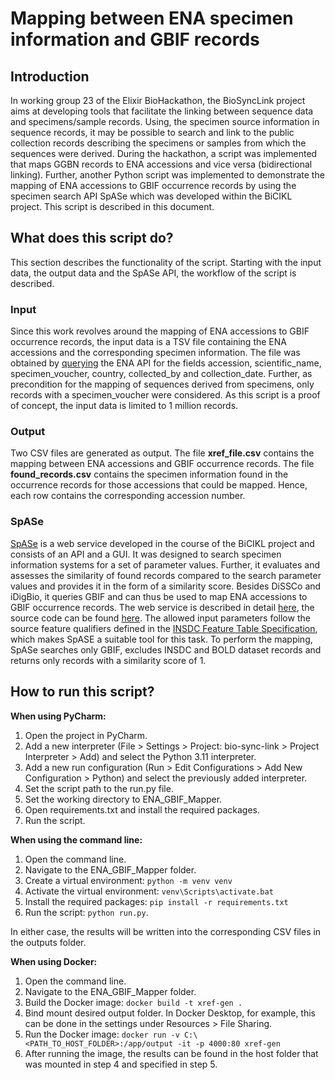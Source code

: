 # Mapping between ENA specimen information and GBIF records

## Introduction
In working group 23 of the Elixir BioHackathon, the BioSyncLink project aims at developing tools that facilitate the linking between sequence data and specimens/sample records. 
Using, the specimen source information in sequence records, it may be possible to search and link to the public collection records describing the specimens or samples from which the sequences were derived.
During the hackathon, a script was implemented that maps GGBN records to ENA accessions and vice versa (bidirectional linking). 
Further, another Python script was implemented to demonstrate the mapping of ENA accessions to GBIF occurrence records by using the specimen search API SpASe which was developed within the BiCIKL project. This script is described in this document.



## What does this script do?
This section describes the functionality of the script. Starting with the input data, the output data and the SpASe API, the workflow of the script is described.
### Input
Since this work revolves around the mapping of ENA accessions to GBIF occurrence records, the input data is a TSV file containing the ENA accessions and the corresponding specimen information. The file was obtained by [querying](https://www.ebi.ac.uk/ena/portal/api/search?result=sequence&query=specimen_voucher=%22*%22&fields=accession,scientific_name,specimen_voucher,country,collected_by,collection_date&format=tsv&limit=1000000) the ENA API for the fields accession, scientific_name, specimen_voucher, country, collected_by and collection_date. Further, as precondition for the mapping of sequences derived from specimens, only records with a specimen_voucher were considered. As this script is a proof of concept, the input data is limited to 1 million records.

### Output
Two CSV files are generated as output. The file **xref_file.csv** contains the mapping between ENA accessions and GBIF occurrence records. The file **found_records.csv** contains the specimen information found in the occurrence records for those accessions that could be mapped. Hence, each row contains the corresponding accession number.

### SpASe
[SpASe](https://services.bgbm.org/spase/api/specimens/file) is a web service developed in the course of the BiCIKL project and consists of an API and a GUI. It was designed to search specimen information systems for a set of parameter values. Further, it evaluates and assesses the similarity of found records compared to the search parameter values and provides it in the form of a similarity score. Besides DiSSCo and iDigBio, it queries GBIF and can thus be used to map ENA accessions to GBIF occurrence records. The web service is described in detail [here](https://docs.google.com/document/d/1vb9JlHm4DK-Z9V6BxnYC2mnsQaqWJLNR/edit?usp=sharing&ouid=112373834655561411383&rtpof=true&sd=true), the source code can be found [here](https://git.bgbm.org/bicikl/wp7-web-service). The allowed input parameters follow the source feature qualifiers defined in the [INSDC Feature Table Specification](https://www.insdc.org/documents/feature-table), which makes SpASE a suitable tool for this task. To perform the mapping, SpASe searches only GBIF, excludes INSDC and BOLD dataset records and returns only records with a similarity score of 1.

## How to run this script?
**When using PyCharm:**
1. Open the project in PyCharm.
2. Add a new interpreter (File > Settings > Project: bio-sync-link > Project Interpreter > Add) and select the Python 3.11 interpreter.
3. Add a new run configuration (Run > Edit Configurations > Add New Configuration > Python) and select the previously added interpreter.
4. Set the script path to the run.py file.
5. Set the working directory to ENA_GBIF_Mapper.
6. Open requirements.txt and install the required packages.
7. Run the script. 

**When using the command line:**
1. Open the command line.
2. Navigate to the ENA_GBIF_Mapper folder.
3. Create a virtual environment: `python -m venv venv`
4. Activate the virtual environment: `venv\Scripts\activate.bat`
5. Install the required packages: `pip install -r requirements.txt`
6. Run the script: `python run.py`.

In either case, the results will be written into the corresponding CSV files in the outputs folder.

**When using Docker:**
1. Open the command line.
2. Navigate to the ENA_GBIF_Mapper folder.
3. Build the Docker image: `docker build -t xref-gen .`
4. Bind mount desired output folder. In Docker Desktop, for example, this can be done in the settings under Resources > File Sharing.
5. Run the Docker image: `docker run -v C:\<PATH_TO_HOST_FOLDER>:/app/output -it -p 4000:80 xref-gen`
6. After running the image, the results can be found in the host folder that was mounted in step 4 and specified in step 5.

